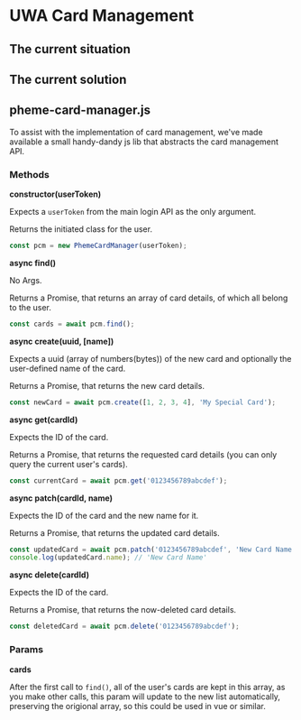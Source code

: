 
# UWA Card Management

## The current situation


## The current solution


## pheme-card-manager.js

To assist with the implementation of card management, 
we've made available a small handy-dandy js lib that abstracts the card management API.

### Methods
**constructor(userToken)**

Expects a `userToken` from the main login API as the only argument.

Returns the initiated class for the user.

```js
const pcm = new PhemeCardManager(userToken);
```

**async find()**

No Args.

Returns a Promise, that returns an array of card details, of which all belong to the user.

```js
const cards = await pcm.find();
```

**async create(uuid, [name])**

Expects a uuid (array of numbers(bytes)) of the new card and optionally the user-defined name of the card.

Returns a Promise, that returns the new card details.

```js
const newCard = await pcm.create([1, 2, 3, 4], 'My Special Card');
```

**async get(cardId)**

Expects the ID of the card.

Returns a Promise, that returns the requested card details (you can only query the current user's cards).

```js
const currentCard = await pcm.get('0123456789abcdef');
```

**async patch(cardId, name)**

Expects the ID of the card and the new name for it.

Returns a Promise, that returns the updated card details.

```js
const updatedCard = await pcm.patch('0123456789abcdef', 'New Card Name');
console.log(updatedCard.name); // 'New Card Name'
```

**async delete(cardId)**

Expects the ID of the card.

Returns a Promise, that returns the now-deleted card details.

```js
const deletedCard = await pcm.delete('0123456789abcdef');
```

### Params

**cards**

After the first call to `find()`, all of the user's cards are kept in this array, 
as you make other calls, this param will update to the new list automatically, 
preserving the origional array, so this could be used in vue or similar.


